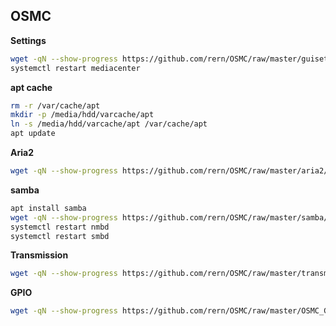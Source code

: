 OSMC
---
**Settings**  
```sh
wget -qN --show-progress https://github.com/rern/OSMC/raw/master/guisettings.xml -P /home/osmc/.kodi/userdata
systemctl restart mediacenter
```

**apt cache**
```sh
rm -r /var/cache/apt
mkdir -p /media/hdd/varcache/apt
ln -s /media/hdd/varcache/apt /var/cache/apt
apt update
```

**Aria2**
```sh
wget -qN --show-progress https://github.com/rern/OSMC/raw/master/aria2/install.sh; chmod +x install.sh; ./install.sh
```

**samba**
```sh
apt install samba
wget -qN --show-progress https://github.com/rern/OSMC/raw/master/samba/smb.conf
systemctl restart nmbd
systemctl restart smbd
```

**Transmission**
```sh
wget -qN --show-progress https://github.com/rern/OSMC/raw/master/transmission/install.sh; chmod +x install.sh; ./install.sh
```

**GPIO**
```sh
wget -qN --show-progress https://github.com/rern/OSMC/raw/master/OSMC_GPIO/install.sh; chmod +x install.sh; ./install.sh
```
